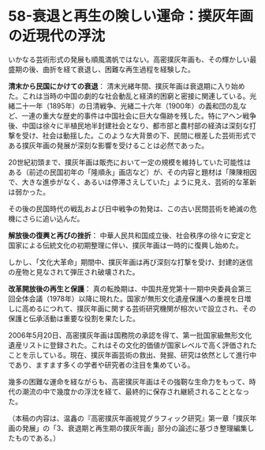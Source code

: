 # 58-衰退と再生の険しい運命：撲灰年画の近現代の浮沈

いかなる芸術形式の発展も順風満帆ではない。高密撲灰年画も、その輝かしい最盛期の後、曲折を経て衰退し、困難な再生過程を経験した。

**清末から民国にかけての衰退**：
清末光緒年間、撲灰年画は衰退期に入り始めた。これは当時の中国の劇的な社会動乱と経済的困窮と密接に関連している。光緒二十一年（1895年）の日清戦争、光緒二十六年（1900年）の義和団の乱など、一連の重大な歴史的事件は中国社会に巨大な傷跡を残した。特にアヘン戦争後、中国は徐々に半植民地半封建社会となり、都市部と農村部の経済は深刻な打撃を受け、社会は動揺した。このような大背景の下、民間に根差した芸術形式である撲灰年画の発展が深刻な影響を受けることは必然であった。

20世紀初頭まで、撲灰年画は販売において一定の規模を維持していた可能性はある（前述の民国初年の「隆順永」画店など）が、その内容と題材は「陳陳相因で、大きな進歩がなく、あるいは停滞さえしていた」ように見え、芸術的な革新は弱かった。

その後の民国時代の戦乱および日中戦争の勃発は、この古い民間芸術を絶滅の危機にさらに追い込んだ。

**解放後の復興と再びの挫折**：
中華人民共和国成立後、社会秩序の徐々に安定と国家による伝統文化の初期整理に伴い、撲灰年画は一時的に復興し始めた。

しかし、「文化大革命」期間中、撲灰年画は再び深刻な打撃を受け、封建的迷信の産物と見なされて弾圧され破壊された。

**改革開放後の再生と保護**：
真の転換期は、中国共産党第十一期中央委員会第三回全体会議（1978年）以降に現れた。国家が無形文化遺産保護への重視を日増しに高めるにつれて、撲灰年画に関する芸術研究機関が相次いで設立され、その保護と伝承活動は重要な役割を果たした。

2006年5月20日、高密撲灰年画は国務院の承認を得て、第一批国家級無形文化遺産リストに登録された。これはその文化的価値が国家レベルで高く評価されたことを示している。現在、撲灰年画芸術の救出、発掘、研究は依然として進行中であり、ますます多くの学者や研究者の注目を集めている。

幾多の困難な運命を経ながらも、高密撲灰年画はその強靭な生命力をもって、時代の潮流の中で幾度かの浮沈を経て、最終的に保存され継続されることとなった。

（本稿の内容は、温鑫の『高密撲灰年画視覚グラフィック研究』第一章「撲灰年画の発展」の「3、衰退期と再生期の撲灰年画」部分の論述に基づき整理編集したものである。）
